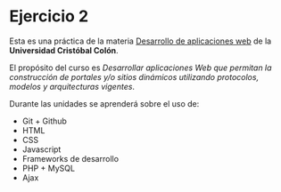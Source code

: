 # Ejercicio 2
Esta es una práctica de la materia [Desarrollo de aplicaciones web](https://av-exactas.ucc.mx/course/view.php?id=170) de la **Universidad Cristóbal Colón**.

El propósito del curso es *Desarrollar aplicaciones Web que permitan la construcción de portales y/o sitios dinámicos utilizando protocolos, modelos y arquitecturas vigentes*.

Durante las unidades se aprenderá sobre el uso de:
* Git + Github
* HTML
* CSS
* Javascript
* Frameworks de desarrollo
* PHP + MySQL
* Ajax
